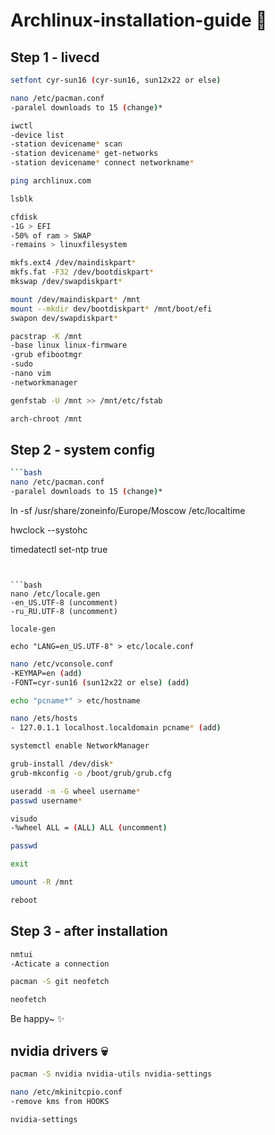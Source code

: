 # Archlinux-installation-guide 🌠

## Step 1 - livecd

```bash
setfont cyr-sun16 (cyr-sun16, sun12x22 or else)
```

```bash
nano /etc/pacman.conf
-paralel downloads to 15 (change)*
```


```bash
iwctl
-device list
-station devicename* scan
-station devicename* get-networks
-station devicename* connect networkname*
```


```bash
ping archlinux.com
```


```bash
lsblk
```


```bash
cfdisk
-1G > EFI
-50% of ram > SWAP
-remains > linuxfilesystem
```


```bash
mkfs.ext4 /dev/maindiskpart*
mkfs.fat -F32 /dev/bootdiskpart*
mkswap /dev/swapdiskpart*
```


```bash
mount /dev/maindiskpart* /mnt
mount --mkdir dev/bootdiskpart* /mnt/boot/efi
swapon dev/swapdiskpart*
```


```bash
pacstrap -K /mnt
-base linux linux-firmware
-grub efibootmgr
-sudo
-nano vim
-networkmanager
```


```bash
genfstab -U /mnt >> /mnt/etc/fstab
```


```bash
arch-chroot /mnt
```



## Step 2 - system config
```bash
```bash
nano /etc/pacman.conf
-paralel downloads to 15 (change)*
```

ln -sf /usr/share/zoneinfo/Europe/Moscow /etc/localtime

hwclock --systohc

timedatectl set-ntp true
```


```bash
nano /etc/locale.gen
-en_US.UTF-8 (uncomment)
-ru_RU.UTF-8 (uncomment)

locale-gen

echo "LANG=en_US.UTF-8" > etc/locale.conf
```


```bash
nano /etc/vconsole.conf
-KEYMAP=en (add)
-FONT=cyr-sun16 (sun12x22 or else) (add)
```


```bash
echo "pcname*" > etc/hostname

nano /ets/hosts 
- 127.0.1.1 localhost.localdomain pcname* (add)
```

```bash
systemctl enable NetworkManager
```

```bash
grub-install /dev/disk*
grub-mkconfig -o /boot/grub/grub.cfg
```

```bash
useradd -m -G wheel username*
passwd username*

visudo
-%wheel ALL = (ALL) ALL (uncomment)
```


```bash
passwd
```


```bash
exit

umount -R /mnt

reboot
```



## Step 3 - after installation
```bash
nmtui
-Acticate a connection
```


```bash
pacman -S git neofetch
```

```bash
neofetch
```
Be happy~ ✨


## nvidia drivers 💀
```bash
pacman -S nvidia nvidia-utils nvidia-settings
```

```bash
nano /etc/mkinitcpio.conf
-remove kms from HOOKS
```

```bash
nvidia-settings
```
